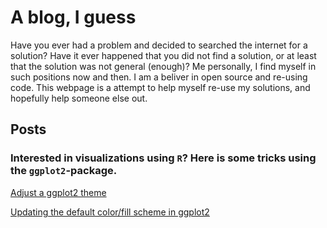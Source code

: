 # A blog, I guess

Have you ever had a problem and decided to searched the internet for a solution? Have it ever happened that you did not find a solution, or at least that the solution was not general (enough)? Me personally, I find myself in such positions now and then. I am a beliver in open source and re-using code. This webpage is a attempt to help myself re-use my solutions, and hopefully help someone else out.

## Posts

### Interested in visualizations using `R`? Here is some tricks using the `ggplot2`-package.

[Adjust a ggplot2 theme](_posts/2021-09-29-Adjust-a-ggplot2-theme.md)

[Updating the default color/fill scheme in ggplot2](_posts/2021-09-29-Updating-the-default-color-scheme-in-ggplot2.md)
